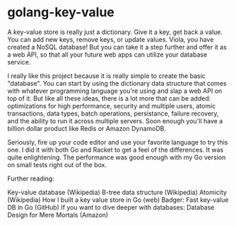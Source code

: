 # golang-key-value
A key-value store is really just a dictionary. Give it a key, get back a value. You can add new keys, remove keys, or update values. Viola, you have created a NoSQL database! But you can take it a step further and offer it as a web API, so that all your future web apps can utilize your database service.

I really like this project because it is really simple to create the basic "database". You can start by using the dictionary data structure that comes with whatever programming language you're using and slap a web API on top of it. But like all these ideas, there is a lot more that can be added: optimizations for high performance, security and multiple users, atomic transactions, data types, batch operations, persistance, failure recovery, and the ability to run it across multiple servers. Soon enough you'll have a billion dollar product like Redis or Amazon DynamoDB.

Seriously, fire up your code editor and use your favorite language to try this one. I did it with both Go and Racket to get a feel of the differences. It was quite enlightening. The performance was good enough with my Go version on small tests right out of the box.

Further reading:

Key-value database (Wikipedia)
B-tree data structure (Wikipedia)
Atomicity (Wikipedia)
How I built a key value store in Go (web)
Badger: Fast key-value DB in Go (GitHub)
If you want to dive deeper with databases: Database Design for Mere Mortals (Amazon)

